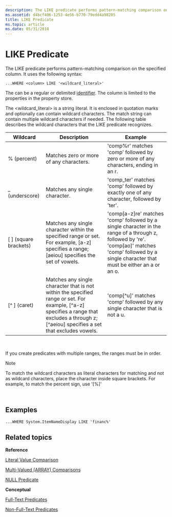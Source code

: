 ```yaml
---
description: The LIKE predicate performs pattern-matching comparison on the specified column.
ms.assetid: d4bcf406-1253-4e56-b770-79edd4a98205
title: LIKE Predicate
ms.topic: article
ms.date: 05/31/2018
---
```


# LIKE Predicate

The LIKE predicate performs pattern-matching comparison on the specified column. It uses the following syntax:


```
...WHERE <column> LIKE '<wildcard_literal>'
```



The <column> can be a regular or delimited [identifier](-search-sql-identifiers.md). The column is limited to the properties in the property store.

The <wildcard\_literal> is a string literal. It is enclosed in quotation marks and optionally can contain wildcard characters. The match string can contain multiple wildcard characters if needed. The following table describes the wildcard characters that the LIKE predicate recognizes.



| Wildcard                | Description                                                                                                                                                                                     | Example                                                                                                                                                                                                              |
|-------------------------|-------------------------------------------------------------------------------------------------------------------------------------------------------------------------------------------------|----------------------------------------------------------------------------------------------------------------------------------------------------------------------------------------------------------------------|
| % (percent)             | Matches zero or more of any characters.                                                                                                                                                         | 'comp%r' matches 'comp' followed by zero or more of any characters, ending in an r.                                                                                                                                  |
| \_ (underscore)         | Matches any single character.                                                                                                                                                                   | 'comp\_ter' matches 'comp' followed by exactly one of any character, followed by 'ter'.                                                                                                                              |
| \[ \] (square brackets) | Matches any single character within the specified range or set. For example, \[a-z\] specifies a range; \[aeiou\] specifies the set of vowels.                                                  | 'comp\[a-z\]re' matches 'comp' followed by a single character in the range of a through z, followed by 're'. 'comp\[ao\]' matches 'comp' followed by a single character that must be either an a or an o.<br/> |
| \[^ \] (caret)          | Matches any single character that is not within the specified range or set. For example, \[^a-z\] specifies a range that excludes a through z; \[^aeiou\] specifies a set that excludes vowels. | 'comp\[^u\]' matches 'comp' followed by any single character that is not a u.                                                                                                                                        |



 

If you create predicates with multiple ranges, the ranges must be in order.

> [!Note]  
> To match the wildcard characters as literal characters for matching and not as wildcard characters, place the character inside square brackets. For example, to match the percent sign, use '\[%\]'

 

## Examples


```
...WHERE System.ItemNameDisplay LIKE 'financ%'
```



## Related topics

<dl> <dt>

**Reference**
</dt> <dt>

[Literal Value Comparison](-search-sql-literalvaluecomparison.md)
</dt> <dt>

[Multi-Valued (ARRAY) Comparisons](-search-sql-multivaluedcomparisons.md)
</dt> <dt>

[NULL Predicate](-search-sql-null.md)
</dt> <dt>

**Conceptual**
</dt> <dt>

[Full-Text Predicates](-search-sql-fulltextpredicates.md)
</dt> <dt>

[Non-Full-Text Predicates](-search-sql-nonfulltextpredicates.md)
</dt> </dl>

 

 




